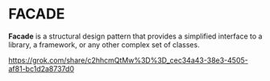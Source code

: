 # FACADE
**Facade** is a structural design pattern that provides a simplified interface to a library, a framework, or any other complex set of classes.

https://grok.com/share/c2hhcmQtMw%3D%3D_cec34a43-38e3-4505-af81-bc1d2a8737d0